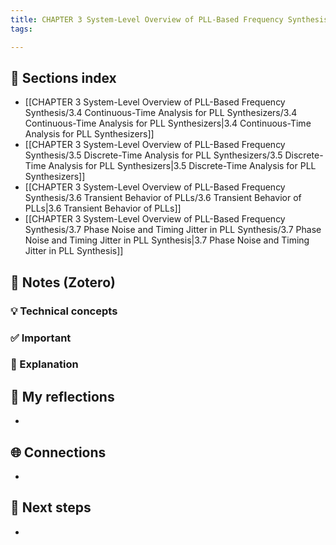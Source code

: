 ```yaml
---
title: CHAPTER 3 System-Level Overview of PLL-Based Frequency Synthesis
tags:

---
```


## 📂 Sections index
- [[CHAPTER 3 System-Level Overview of PLL-Based Frequency Synthesis/3.4 Continuous-Time Analysis for PLL Synthesizers/3.4 Continuous-Time Analysis for PLL Synthesizers|3.4 Continuous-Time Analysis for PLL Synthesizers]]
- [[CHAPTER 3 System-Level Overview of PLL-Based Frequency Synthesis/3.5 Discrete-Time Analysis for PLL Synthesizers/3.5 Discrete-Time Analysis for PLL Synthesizers|3.5 Discrete-Time Analysis for PLL Synthesizers]]
- [[CHAPTER 3 System-Level Overview of PLL-Based Frequency Synthesis/3.6 Transient Behavior of PLLs/3.6 Transient Behavior of PLLs|3.6 Transient Behavior of PLLs]]
- [[CHAPTER 3 System-Level Overview of PLL-Based Frequency Synthesis/3.7 Phase Noise and Timing Jitter in PLL Synthesis/3.7 Phase Noise and Timing Jitter in PLL Synthesis|3.7 Phase Noise and Timing Jitter in PLL Synthesis]]

## 🔗 Notes (Zotero)
### 💡 Technical concepts


### ✅️ Important


### ️🔶 Explanation


## 📝 My reflections
- 

## 🌐 Connections
- 

## 🧭 Next steps
- 

